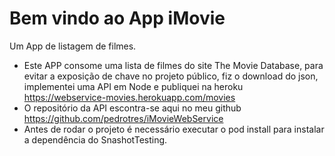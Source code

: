 # Bem vindo ao App iMovie
Um App de listagem de filmes.

- Este APP consome uma lista de filmes do site The Movie Database, para evitar a exposição de chave no projeto público, fiz o download do json, implementei 
uma API em Node e publiquei na heroku https://webservice-movies.herokuapp.com/movies
- O repositório da API escontra-se aqui no meu github https://github.com/pedrotres/iMovieWebService
- Antes de rodar o projeto é necessário executar o pod install para instalar a dependência do SnashotTesting.
